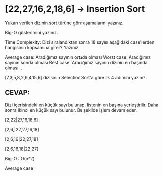 
# [22,27,16,2,18,6] -> Insertion Sort

Yukarı verilen dizinin sort türüne göre aşamalarını yazınız.

Big-O gösterimini yazınız.

Time Complexity: Dizi sıralandıktan sonra 18 sayısı aşağıdaki case'lerden hangisinin kapsamına girer? Yazınız

Average case: Aradığımız sayının ortada olması
Worst case: Aradığımız sayının sonda olması
Best case: Aradığımız sayının dizinin en başında olması.
.



[7,3,5,8,2,9,4,15,6] dizisinin Selection Sort'a göre ilk 4 adımını yazınız.


## CEVAP:
Dizi içerisindeki en küçük sayı bulunup, listenin en başına yerleştirilir. Daha sonra ikinci en küçük sayı bulunur. Bu şekilde işlem devam eder.

[2,22|27,16,18,6]

[2,6,|22,27,16,18]

[2,6,16|22,27,18]

[2,6,16,18|22,27]

Big-O : O(n^2)

Average case
